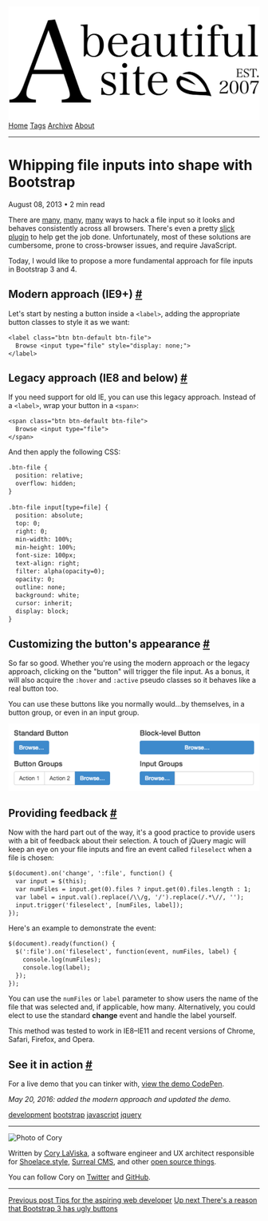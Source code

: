 <a href="../../index.html" class="header-link"><img src="../../images/logos/wordmark.svg" alt="A Beautiful Site" class="wordmark" /></a> <a href="../../index.html" class="nav-item">Home</a> <a href="../../tags/index.html" class="nav-item">Tags</a> <a href="../index.html" class="nav-item">Archive</a> <a href="../../about/index.html" class="nav-item">About</a>

---

# Whipping file inputs into shape with Bootstrap

August 08, 2013 • 2 min read

There are [many](http://www.quirksmode.org/dom/inputfile.html), [many](https://coderwall.com/p/4etjja), [many](http://viget.com/inspire/custom-file-inputs-with-a-bit-of-jquery) ways to hack a file input so it looks and behaves consistently across all browsers. There's even a pretty [slick plugin](http://markusslima.github.io/bootstrap-filestyle/) to help get the job done. Unfortunately, most of these solutions are cumbersome, prone to cross-browser issues, and require JavaScript.

Today, I would like to propose a more fundamental approach for file inputs in Bootstrap 3 and 4.

## Modern approach (IE9+) <a href="#modern-approach-(ie9%2B)" class="direct-link">#</a>

Let's start by nesting a button inside a `<label>`, adding the appropriate button classes to style it as we want:

    <label class="btn btn-default btn-file">
      Browse <input type="file" style="display: none;">
    </label>

## Legacy approach (IE8 and below) <a href="#legacy-approach-(ie8-and-below)" class="direct-link">#</a>

If you need support for old IE, you can use this legacy approach. Instead of a `<label>`, wrap your button in a `<span>`:

    <span class="btn btn-default btn-file">
      Browse <input type="file">
    </span>

And then apply the following CSS:

    .btn-file {
      position: relative;
      overflow: hidden;
    }

    .btn-file input[type=file] {
      position: absolute;
      top: 0;
      right: 0;
      min-width: 100%;
      min-height: 100%;
      font-size: 100px;
      text-align: right;
      filter: alpha(opacity=0);
      opacity: 0;
      outline: none;
      background: white;
      cursor: inherit;
      display: block;
    }

## Customizing the button's appearance <a href="#customizing-the-button&#39;s-appearance" class="direct-link">#</a>

So far so good. Whether you're using the modern approach or the legacy approach, clicking on the "button" will trigger the file input. As a bonus, it will also acquire the `:hover` and `:active` pseudo classes so it behaves like a real button too.

You can use these buttons like you normally would…by themselves, in a button group, or even in an input group.

![](../../images/bootstrap-file-input-example.png)

## Providing feedback <a href="#providing-feedback" class="direct-link">#</a>

Now with the hard part out of the way, it's a good practice to provide users with a bit of feedback about their selection. A touch of jQuery magic will keep an eye on your file inputs and fire an event called `fileselect` when a file is chosen:

    $(document).on('change', ':file', function() {
      var input = $(this);
      var numFiles = input.get(0).files ? input.get(0).files.length : 1;
      var label = input.val().replace(/\\/g, '/').replace(/.*\//, '');
      input.trigger('fileselect', [numFiles, label]);
    });

Here's an example to demonstrate the event:

    $(document).ready(function() {
      $(':file').on('fileselect', function(event, numFiles, label) {
        console.log(numFiles);
        console.log(label);
      });
    });

You can use the `numFiles` or `label` parameter to show users the name of the file that was selected and, if applicable, how many. Alternatively, you could elect to use the standard **change** event and handle the label yourself.

This method was tested to work in IE8–IE11 and recent versions of Chrome, Safari, Firefox, and Opera.

## See it in action <a href="#see-it-in-action" class="direct-link">#</a>

For a live demo that you can tinker with, [view the demo CodePen](http://codepen.io/claviska/pen/vAgmd/).

_May 20, 2016: added the modern approach and updated the demo._

<a href="../../tags/development/index.html" class="post-tag">development</a> <a href="../../tags/bootstrap/index.html" class="post-tag">bootstrap</a> <a href="../../tags/javascript/index.html" class="post-tag">javascript</a> <a href="../../tags/jquery/index.html" class="post-tag">jquery</a>

---

<img src="http://0.gravatar.com/avatar/bf1b3b95fd5b096a3592247c29667b33?s=512" alt="Photo of Cory" class="avatar avatar-small" />

Written by [Cory LaViska](../../index-4.html), a software engineer and UX architect responsible for [Shoelace.style](https://shoelace.style/), [Surreal CMS](https://www.surrealcms.com/), and other [open source things](https://github.com/claviska).

You can follow Cory on [Twitter](https://twitter.com/claviska) and [GitHub](https://github.com/claviska).

---

<a href="../tips-for-the-aspiring-web-developer/index.html" class="post-nav-previous"><span class="small">Previous post</span> Tips for the aspiring web developer</a> <a href="../theres-a-reason-that-bootstrap-3-has-ugly-buttons/index.html" class="post-nav-next"><span class="small">Up next</span> There's a reason that Bootstrap 3 has ugly buttons</a>
